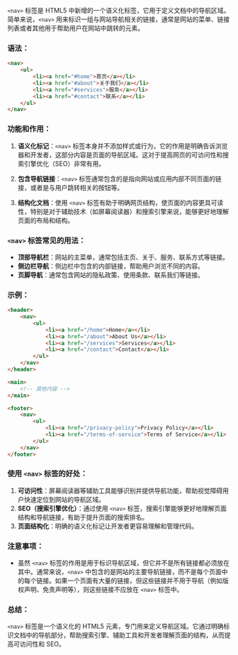 `<nav>` 标签是 HTML5 中新增的一个语义化标签，它用于定义文档中的导航区域。简单来说，`<nav>` 用来标识一组与网站导航相关的链接，通常是网站的菜单、链接列表或者其他用于帮助用户在网站中跳转的元素。

### 语法：
```html
<nav>
    <ul>
        <li><a href="#home">首页</a></li>
        <li><a href="#about">关于我们</a></li>
        <li><a href="#services">服务</a></li>
        <li><a href="#contact">联系</a></li>
    </ul>
</nav>
```

### 功能和作用：
1. **语义化标记**：`<nav>` 标签本身并不添加样式或行为，它的作用是明确告诉浏览器和开发者，这部分内容是页面的导航区域。这对于提高网页的可访问性和搜索引擎优化（SEO）非常有用。

2. **包含导航链接**：`<nav>` 标签通常包含的是指向网站或应用内部不同页面的链接，或者是与用户跳转相关的按钮等。

3. **结构化文档**：使用 `<nav>` 标签有助于明确网页结构，使页面的内容更具可读性，特别是对于辅助技术（如屏幕阅读器）和搜索引擎来说，能够更好地理解页面的布局和结构。

### `<nav>` 标签常见的用法：
- **顶部导航栏**：网站的主菜单，通常包括主页、关于、服务、联系方式等链接。
- **侧边栏导航**：侧边栏中包含的内部链接，帮助用户浏览不同的内容。
- **页脚导航**：通常包含网站的隐私政策、使用条款、联系我们等链接。

### 示例：
```html
<header>
    <nav>
        <ul>
            <li><a href="/home">Home</a></li>
            <li><a href="/about">About Us</a></li>
            <li><a href="/services">Services</a></li>
            <li><a href="/contact">Contact</a></li>
        </ul>
    </nav>
</header>

<main>
    <!-- 其他内容 -->
</main>

<footer>
    <nav>
        <ul>
            <li><a href="/privacy-policy">Privacy Policy</a></li>
            <li><a href="/terms-of-service">Terms of Service</a></li>
        </ul>
    </nav>
</footer>
```

### 使用 `<nav>` 标签的好处：
1. **可访问性**：屏幕阅读器等辅助工具能够识别并提供导航功能，帮助视觉障碍用户快速定位到网站的导航区域。
2. **SEO（搜索引擎优化）**：通过使用 `<nav>` 标签，搜索引擎能够更好地理解页面结构和导航链接，有助于提升页面的搜索排名。
3. **页面结构化**：明确的语义化标记让开发者更容易理解和管理代码。

### 注意事项：
- 虽然 `<nav>` 标签的作用是用于标识导航区域，但它并不是所有链接都必须放在其中。通常来说，`<nav>` 中包含的是网站的主要导航链接，而不是每个页面中的每个链接。如果一个页面有大量的链接，但这些链接并不用于导航（例如版权声明、免责声明等），则这些链接不应放在 `<nav>` 标签中。

### 总结：
`<nav>` 标签是一个语义化的 HTML5 元素，专门用来定义导航区域。它通过明确标识文档中的导航部分，帮助搜索引擎、辅助工具和开发者理解页面的结构，从而提高可访问性和 SEO。

